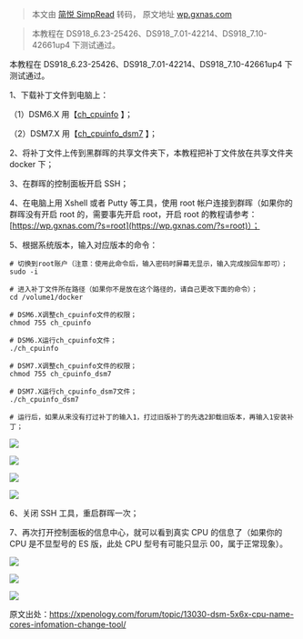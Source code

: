 > 本文由 [简悦 SimpRead](http://ksria.com/simpread/) 转码， 原文地址 [wp.gxnas.com](https://wp.gxnas.com/4130.html)

> 本教程在 DS918_6.23-25426、DS918_7.01-42214、DS918_7.10-42661up4 下测试通过。

本教程在 DS918_6.23-25426、DS918_7.01-42214、DS918_7.10-42661up4 下测试通过。

1、下载补丁文件到电脑上：

（1）DSM6.X 用【[ch_cpuinfo](https://wp.gxnas.com/wp-content/uploads/2019/08/ch_cpuinfo) 】；

（2）DSM7.X 用【[ch_cpuinfo_dsm7](https://wp.gxnas.com/wp-content/uploads/2019/08/ch_cpuinfo_dsm7) 】；

2、将补丁文件上传到黑群晖的共享文件夹下，本教程把补丁文件放在共享文件夹 docker 下；

3、在群晖的控制面板开启 SSH；

4、在电脑上用 Xshell 或者 Putty 等工具，使用 root 帐户连接到群晖（如果你的群晖没有开启 root 的，需要事先开启 root，开启 root 的教程请参考：[https://wp.gxnas.com/?s=root](https://wp.gxnas.com/?s=root)）；

5、根据系统版本，输入对应版本的命令：

```
# 切换到root账户（注意：使用此命令后，输入密码时屏幕无显示，输入完成按回车即可）；
sudo -i

# 进入补丁文件所在路径（如果你不是放在这个路径的，请自己更改下面的命令）；
cd /volume1/docker

# DSM6.X调整ch_cpuinfo文件的权限；
chmod 755 ch_cpuinfo

# DSM6.X运行ch_cpuinfo文件；
./ch_cpuinfo

# DSM7.X调整ch_cpuinfo文件的权限；
chmod 755 ch_cpuinfo_dsm7

# DSM7.X运行ch_cpuinfo_dsm7文件；
./ch_cpuinfo_dsm7

# 运行后，如果从来没有打过补丁的输入1，打过旧版补丁的先选2卸载旧版本，再输入1安装补丁；
```

![](https://kiwi4814-1256211473.cos.ap-nanjing.myqcloud.com//img1d942eb4e083827d7e60dc2a624e0144.jpg)

![](https://kiwi4814-1256211473.cos.ap-nanjing.myqcloud.com//img1632668723-1.jpg)

![](https://kiwi4814-1256211473.cos.ap-nanjing.myqcloud.com//imgae7eba2541f0fb27ff438c8d8c87a6aa.jpg)

![](https://kiwi4814-1256211473.cos.ap-nanjing.myqcloud.com//imgc53d2d3b14fa5a6ed8f8bfb00f1e1e07.jpg)

6、关闭 SSH 工具，重启群晖一次；

7、再次打开控制面板的信息中心，就可以看到真实 CPU 的信息了（如果你的 CPU 是不显型号的 ES 版，此处 CPU 型号有可能只显示 00，属于正常现象）。

![](https://kiwi4814-1256211473.cos.ap-nanjing.myqcloud.com//imgddd90ee2d39e5036bd634ad1d23cc537.jpg)

![](https://kiwi4814-1256211473.cos.ap-nanjing.myqcloud.com//img1632668726-2.jpg)

![](https://kiwi4814-1256211473.cos.ap-nanjing.myqcloud.com//img1660747363-QQ20220817224113.jpg)

原文出处：https://xpenology.com/forum/topic/13030-dsm-5x6x-cpu-name-cores-infomation-change-tool/